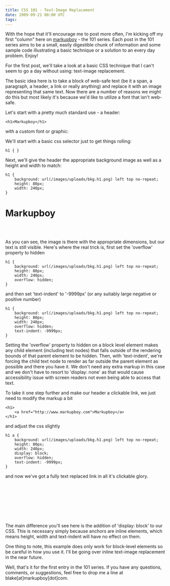 ```yaml
---
title: CSS 101 - Text-Image Replacement
date: 2009-09-21 00:00 UTC
tags:
---
```


<p>With the hope that it'll encourage me to post more often, I'm kicking off my first "column" here on <a href="http://www.markupboy.com">markupboy</a> - the 101 series.  Each post in the 101 series aims to be a small, easily digestible chunk of information and some sample code illustrating a basic technique or a solution to an every day problem. Enjoy!</p>

<p>For the first post, we'll take a look at a basic CSS technique that I can't seem to go a day without using: text-image replacement.  </p>

<p>The basic idea here is to take a block of web-safe text (be it a span, a paragraph, a header, a link or really anything) and replace it with an image representing that same text.  Now there are a number of reasons we might do this but most likely it's because we'd like to utilize a font that isn't web-safe.</p>

<p>Let's start with a pretty much standard use - a header:</p>

<pre><code class="html">&lt;h1&gt;Markupboy&lt;/h1&gt;
</code></pre>

<p>with a custom font or graphic:</p>

<p>We'll start with a basic css selector just to get things rolling:</p>

<pre><code class="css">h1 { }
</code></pre>

<p>Next, we'll give the header the appropriate background image as well as a height and width to match:</p>

<pre><code class="css">h1 {
    background: url(/images/uploads/bkg.h1.png) left top no-repeat;
    height: 80px;
    width: 240px;
}
</code></pre>

<h1 style="background: url(/images/uploads/bkg.h1.png) left top no-repeat; height: 80px; width: 240px; text-indent: 0; overflow: visible;">
    Markupboy
</h1>

<p>As you can see, the image is there with the appropriate dimensions, but our text is still visible.  Here's where the real trick is, first set the 'overflow' property to hidden</p>

<pre><code class="css">h1 {
    background: url(/images/uploads/bkg.h1.png) left top no-repeat;
    height: 80px;
    width: 240px;
    overflow: hidden;
}
</code></pre>

<p>and then set 'text-indent' to '-9999px' (or any suitably large negative or positive number)</p>

<pre><code class="css">h1 {
    background: url(/images/uploads/bkg.h1.png) left top no-repeat;
    height: 80px;
    width: 240px;
    overflow: hidden;
    text-indent: -9999px;
}
</code></pre>

<p>Setting the 'overflow' property to hidden on a block level element makes any child element (including text nodes) that falls outside of the rendering bounds of that parent element to be hidden.  Then, with 'text-indent', we're forcing the child text node to render as far outside the parent element as possible and there you have it.  We don't need any extra markup in this case and we don't have to resort to 'display: none' as that would cause accessibility issue with screen readers not even being able to access that text.  </p>

<p>To take it one step further and make our header a clickable link, we just need to modify the markup a bit</p>

<pre><code class="html">&lt;h1&gt;
    &lt;a href="http://www.markupboy.com"&gt;Markupboy&lt;/a&gt;
&lt;/h1&gt;
</code></pre>

<p>and adjust the css slightly</p>

<pre><code class="css">h1 a {
    background: url(/images/uploads/bkg.h1.png) left top no-repeat;
    height: 80px;
    width: 240px;
    display: block;
    overflow: hidden;
    text-indent: -9999px;
}
</code></pre>

<p>and now we've got a fully text replaced link in all it's clickable glory.  </p>

<h1>
    <a href="http://www.markupboy.com" style="background: url(/images/uploads/bkg.h1.png) left top no-repeat; height: 80px; width: 240px; display: block; overflow: hidden; text-indent: -9999px; float: none;">Markupboy</a>
</h1>

<p>The main difference you'll see here is the addition of 'display: block' to our CSS.  This is necessary simply because anchors are inline elements, which means height, width and text-indent will have no effect on them.</p>

<p>One thing to note, this example does only work for block-level elements so be careful in how you use it.  I'll be going over inline text-image replacement in the near future. </p>

<p>Well, that's it for the first entry in the 101 series.  If you have any questions, comments, or suggestions, feel free to drop me a line at blake[at]markupboy[dot]com.</p>

